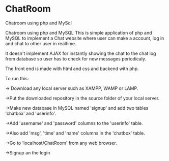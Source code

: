 # ChatRoom
Chatroom using php and MySql

Chatroom using php and MySQL
This is simple application of php and MySQL to implement a Chat website where user can make a account, log in and chat to other user in realtime.


It doesn't implement AJAX for instantly showing the chat to the chat log from database so user has to check for new messages periodicaly. 


The front end is made with html and css and backend with php. 

To run this: 

-> Download any local server such as XAMPP, WAMP or LAMP.

->Put the downloaded repository in the source folder of your local server. 

->Make new database in MySQL named 'signup' and add two tables 'chatbox' and 'userinfo'. 


->Add 'username' and 'password' columns to the 'userinfo' table. 

->Also add 'msg', 'time' and 'name' columns in the 'chatbox' table. 

->Go to 'localhost/ChatRoom' from any web browser. 

->Signup an the login
